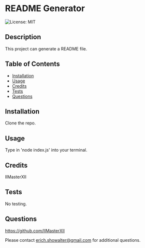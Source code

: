 # README Generator

![License: MIT](https://img.shields.io/badge/License-MIT-yellow.svg)



## Description

This project can generate a README file.

## Table of Contents

- [Installation](#installation)
- [Usage](#usage)
- [Credits](#credits)
- [Tests](#tests)
- [Questions](#questions)

## Installation

Clone the repo.

## Usage

Type in 'node index.js' into your terminal.

## Credits

IIMasterXII

## Tests

No testing.

## Questions

https://github.com/IIMasterXII
    
Please contact erich.showalter@gmail.com for additional questions.